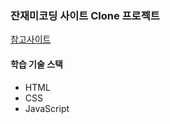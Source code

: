 ### 잔재미코딩 사이트 Clone 프로젝트

[참고사이트](https://fun-coding.org/)

#### 학습 기술 스택

- HTML
- CSS
- JavaScript
